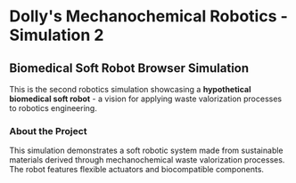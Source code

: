 # Dolly's Mechanochemical Robotics - Simulation 2

## Biomedical Soft Robot Browser Simulation

This is the second robotics simulation showcasing a **hypothetical biomedical soft robot** - a vision for applying waste valorization processes to robotics engineering.

### About the Project

This simulation demonstrates a soft robotic system made from sustainable materials derived through mechanochemical waste valorization processes. The robot features flexible actuators and biocompatible components.
